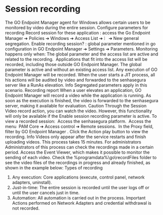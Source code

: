 # Session recording 

The 
GO Endpoint Manager
 agent for Windows allows certain users to be monitored by video during the entire session.
Configure parameters for recording
Record session for these application
: access the 
Go Endpoint Manager ➔ Policies ➔ Windows ➔ Access List ➔ 
⁝
  ➔ New general segregation.
Enable recording session?
: global parameter mentioned in go configuration in 
GO Endpoint Manager ➔ Settings ➔ Parameters.
Monitoring happens only when:
The global parameter and the access list are active and related to the recording. 
Applications that fit into the access list will be recorded, including those outside GO Endpoint Manager.
The global parameter is active and without an existing access list.
Any execution of GO Endpoint Manager will be recorded.
When the user starts a JIT process, all his actions will be audited by video and forwarded to the senhasegura server like a RunAs elevation.
Info
Segregated parameters apply in this scenario.
Recording report
When a user elevates an application, GO Endpoint Manager will record a video while the application is running. As soon as the execution is finished, the video is forwarded to the senhasegura server, making it available for evaluation.
Caution
Through the 
Session Video
 record action, you can watch the video. However, this functionality will only be available if the 
Enable session recording
 parameter is active.
To view a recorded session: 
Access the senhasegura platform. 
Access the menu
 PAM Core ➔ Access control ➔ Remote sessions. 
In the 
Proxy
 field, filter by 
GO Endpoint Manager
.
Click the 
Action
 play button to view the recording.
Info
Videos only appear after the service restarts and finish uploading videos. This process takes 15 minutes.
For administrators
Administrators of this process can check the recordings made in a certain period.
Access the 
Event Viewer,
 which makes it possible to monitor the sending of each video. Check the 
%programdata%\\go\\recordFiles
 folder to see the video files of the recordings in progress and already finished, as shown in the example below:
Types of recording
1. Any execution:
Core applications (execute, control panel, network adapters, uninstall).
2. Just-in-time:
The entire session is recorded until the user logs off or until the user cancels just in time.
3. Automation:
All automation is carried out in the process.
Important
Actions performed on Network Adapters and credential withdrawal is not recorded.
